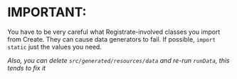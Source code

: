 # IMPORTANT:
You have to be very careful what Registrate-involved classes
you import from Create. They can cause data generators to fail.
If possible, `import static` just the values you need.

*Also, you can delete `src/generated/resources/data` and re-run `runData`,
this tends to fix it*